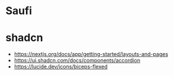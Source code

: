 # Saufi
# shadcn


- https://nextjs.org/docs/app/getting-started/layouts-and-pages
- https://ui.shadcn.com/docs/components/accordion
- https://lucide.dev/icons/biceps-flexed
